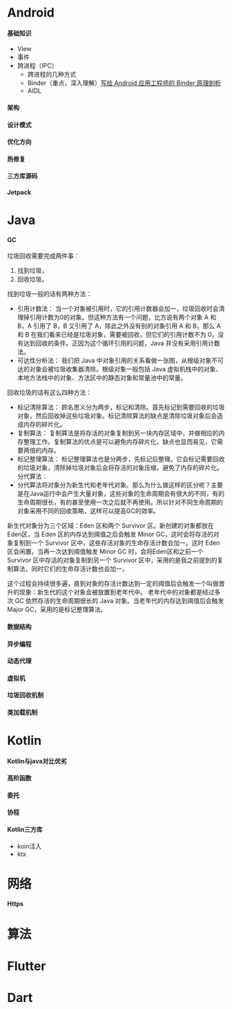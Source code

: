 # Android
#### 基础知识
-  View
-  事件
-  跨进程（IPC）
    - 跨进程的几种方式
    - Binder（重点，深入理解）[写给 Android 应用工程师的 Binder 原理剖析](https://zhuanlan.zhihu.com/p/35519585)
    - AIDL
#### 架构
#### 设计模式
#### 优化方向
#### 热修复
#### 三方库源码
#### Jetpack

# Java
#### GC
垃圾回收需要完成两件事：
1. 找到垃圾，
2. 回收垃圾。 

找到垃圾一般的话有两种方法：
* 引用计数法： 当一个对象被引用时，它的引用计数器会加一，垃圾回收时会清理掉引用计数为0的对象。但这种方法有一个问题，比方说有两个对象 A 和 B，A 引用了 B，B 又引用了 A，除此之外没有别的对象引用 A 和 B，那么 A 和 B 在我们看来已经是垃圾对象，需要被回收，但它们的引用计数不为 0，没有达到回收的条件。正因为这个循环引用的问题，Java 并没有采用引用计数法。
* 可达性分析法： 我们把 Java 中对象引用的关系看做一张图，从根级对象不可达的对象会被垃圾收集器清除。根级对象一般包括 Java 虚拟机栈中的对象、本地方法栈中的对象、方法区中的静态对象和常量池中的常量。 

回收垃圾的话有这么四种方法：
* 标记清除算法： 顾名思义分为两步，标记和清除。首先标记到需要回收的垃圾对象，然后回收掉这些垃圾对象。标记清除算法的缺点是清除垃圾对象后会造成内存的碎片化。
* 复制算法： 复制算法是将存活的对象复制到另一块内存区域中，并做相应的内存整理工作。复制算法的优点是可以避免内存碎片化，缺点也显而易见，它需要两倍的内存。
* 标记整理算法： 标记整理算法也是分两步，先标记后整理。它会标记需要回收的垃圾对象，清除掉垃圾对象后会将存活的对象压缩，避免了内存的碎片化。分代算法： 
* 分代算法将对象分为新生代和老年代对象。那么为什么做这样的区分呢？主要是在Java运行中会产生大量对象，这些对象的生命周期会有很大的不同，有的生命周期很长，有的甚至使用一次之后就不再使用。所以针对不同生命周期的对象采用不同的回收策略，这样可以提高GC的效率。

新生代对象分为三个区域：Eden 区和两个 Survivor 区。新创建的对象都放在 Eden区，当 Eden 区的内存达到阈值之后会触发 Minor GC，这时会将存活的对象复制到一个 Survivor 区中，这些存活对象的生命存活计数会加一。这时 Eden 区会闲置，当再一次达到阈值触发 Minor GC 时，会将Eden区和之前一个 Survivor 区中存活的对象复制到另一个 Survivor 区中，采用的是我之前提到的复制算法，同时它们的生命存活计数也会加一。

这个过程会持续很多遍，直到对象的存活计数达到一定的阈值后会触发一个叫做晋升的现象：新生代的这个对象会被放置到老年代中。 老年代中的对象都是经过多次 GC 依然存活的生命周期很长的 Java 对象。当老年代的内存达到阈值后会触发 Major GC，采用的是标记整理算法。

#### 数据结构
#### 异步编程
#### 动态代理
#### 虚拟机
#### 垃圾回收机制
#### 类加载机制

# Kotlin
#### Kotlin与java对比优劣
#### 高阶函数
#### 委托
#### 协程
#### Kotlin三方库
-  koin注入
-  ktx

# 网络
#### Https

# 算法

# Flutter
# Dart
